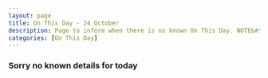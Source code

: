 ```yaml
---
layout: page
title: On This Day - 24 October
description: Page to inform when there is no known On This Day. NOTE&#58; There may still be comments.
categories: [On This Day]
---
```


### Sorry no known details for today

